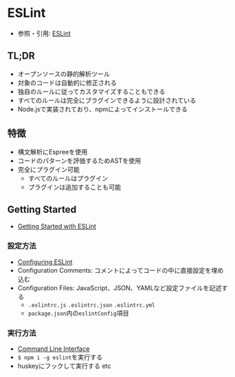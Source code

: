 # ESLint
- 参照・引用: [ESLint](https://eslint.org/)

## TL;DR
- オープンソースの静的解析ツール
- 対象のコードは自動的に修正される
- 独自のルールに従ってカスタマイズすることもできる
- すべてのルールは完全にプラグインできるように設計されている
- Node.jsで実装されており、npmによってインストールできる

## 特徴
- 構文解析にEspreeを使用
- コードのパターンを評価するためASTを使用
- 完全にプラグイン可能
  - すべてのルールはプラグイン
  - プラグインは追加することも可能

## Getting Started
- [Getting Started with ESLint](https://eslint.org/docs/user-guide/getting-started)

### 設定方法
- [Configuring ESLint](https://eslint.org/docs/user-guide/configuring)
- Configuration Comments: コメントによってコードの中に直接設定を埋め込む
- Configuration Files: JavaScript、JSON、YAMLなど設定ファイルを記述する
  - `.eslintrc.js` `.eslintrc.json` `.eslintrc.yml`
  - `package.json`内の`eslintConfig`項目

### 実行方法
- [Command Line Interface](https://eslint.org/docs/user-guide/command-line-interface)
- `$ npm i -g eslint`を実行する
- huskeyにフックして実行する etc
